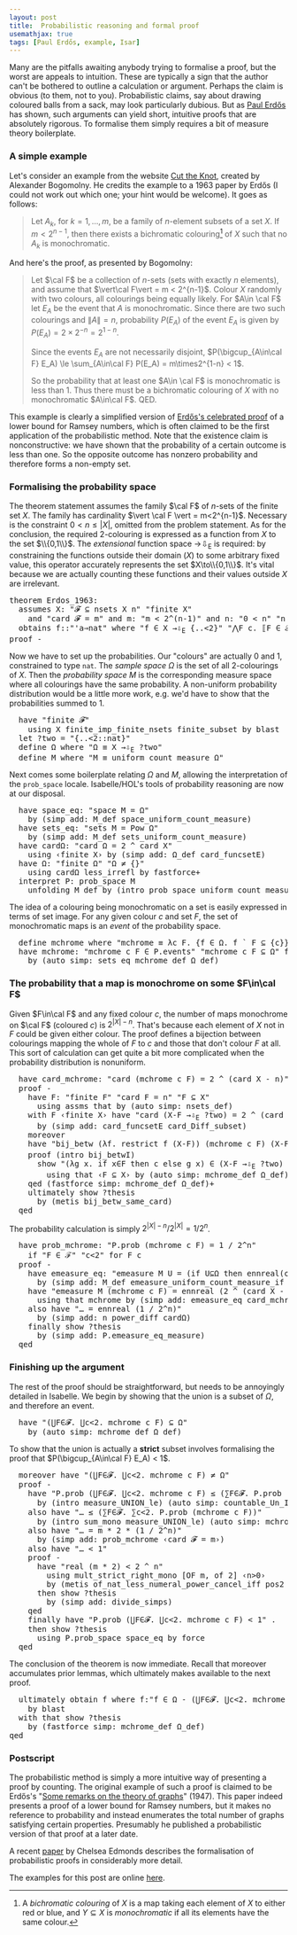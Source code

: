 ```yaml
---
layout: post
title:  Probabilistic reasoning and formal proof
usemathjax: true 
tags: [Paul Erdős, example, Isar]
---
```


Many are the pitfalls awaiting anybody trying to formalise a proof,
but the worst are appeals to intuition.
These are typically a sign that the author can't be bothered to outline 
a calculation or argument. Perhaps the claim is obvious
(to them, not to you).
Probabilistic claims, say about drawing coloured balls from a sack, may look particularly dubious.
But as [Paul Erdős](https://www.scientificamerican.com/article/this-nomadic-eccentric-was-the-most-prolific-mathematician-in-history/) has shown, such arguments can yield short, intuitive proofs that are absolutely rigorous.
To formalise them simply requires a bit of measure theory boilerplate.

### A simple example

Let's consider an example from the website [Cut the Knot](https://www.cut-the-knot.org/Probability/ProbabilisticMethod.shtml), 
created by Alexander Bogomolny.
He credits the example to a 1963 paper by Erdős 
(I could not work out which one; your hint would be welcome). 
It goes as follows:

> Let $A_k$, for $k = 1, \ldots, m$, 
> be a family of $n$-element subsets of a set $X$. If $m < 2^{n-1}$, 
> then there exists a bichromatic colouring[^1] of $X$ such that no $A_k$ is monochromatic.

[^1]: A *bichromatic colouring* of $X$ is a map taking each element of $X$ to either red or blue, and $Y\subseteq X$ is *monochromatic* if all its elements have the same colour.

And here's the proof, as presented by Bogomolny:

> Let $\cal F$ be a collection of $n$-sets (sets with exactly $n$ elements), and assume that $\vert\cal F\vert = m < 2^{n-1}$. Colour $X$ randomly with two colours, all colourings being equally likely. For $A\in \cal F$ let $E_A$ be the event that $A$ is monochromatic. Since there are two such colourings and $\|A\| = n$, probability $P(E_A)$ of the event $E_A$ is given by $P(E_A) = 2\times 2^{-n} = 2^{1-n}$.
> 
> Since the events $E_A$ are not necessarily disjoint, $P(\bigcup_{A\in\cal F} E_A) \le \sum_{A\in\cal F} P(E_A) = m\times2^{1-n} < 1$.
> 
> So the probability that at least one $A\in \cal F$ is monochromatic is less than 1. Thus there must be a bichromatic colouring of $X$ with no monochromatic $A\in\cal F$. QED.

This example is clearly a simplified version 
of [Erdős's celebrated proof](https://theoremoftheweek.wordpress.com/2010/05/02/theorem-25-erdoss-lower-bound-for-the-ramsey-numbers/) of a lower bound for Ramsey numbers,
which is often claimed to be the first application of the probabilistic method.
Note that the existence claim is nonconstructive: 
we have shown that the probability of a certain outcome is less than one.
So the opposite outcome has nonzero probability 
and therefore forms a non-empty set.

### Formalising the probability space

The theorem statement assumes the family $\cal F$ of $n$-sets
of the finite set $X$. The family has cardinality 
$\vert \cal F \vert = m<2^{n-1}$.
Necessary is the constraint $0<n\le\vert X\vert$, 
omitted from the problem statement.
As for the conclusion, the required 2-colouring is expressed
as a function from $X$ to the set $\\{0,1\\}$.
The *extensional* function space
<span class="keyword1">→<span class="hidden">⇩</span><sub>E</sub></span>
is required: by constraining the functions outside their domain ($X$)
to some arbitrary fixed value, 
this operator accurately represents the set $X\to\\{0,1\\}$.
It's vital because we are actually counting these functions
and their values outside $X$ are irrelevant.

<pre class="source">
<span class="keyword1 command">theorem</span> Erdos_1963<span class="main">:</span>
  <span class="keyword2 keyword">assumes</span> X<span class="main">:</span> <span class="quoted"><span class="quoted"><span>"</span><span class="free">𝓕</span> <span class="main">⊆</span></span> nsets</span> <span class="free">X</span> <span class="free">n</span><span>"</span> <span class="quoted"><span class="quoted"><span>"</span>finite</span> <span class="free">X</span><span>"</span></span>
    <span class="keyword2 keyword">and</span> <span class="quoted"><span class="quoted"><span>"</span>card</span> <span class="free">𝓕</span> <span class="main">=</span></span> <span class="free">m</span><span>"</span> <span class="keyword2 keyword">and</span> m<span class="main">:</span> <span class="quoted"><span class="quoted"><span>"</span><span class="free">m</span> <span class="main">&lt;</span></span> <span class="numeral">2</span><span class="main">^</span></span><span class="main">(</span><span class="free">n</span><span class="main">-</span><span class="main">1</span><span class="main">)</span><span>"</span> <span class="keyword2 keyword">and</span> n<span class="main">:</span> <span class="quoted"><span class="quoted"><span>"</span><span class="main">0</span></span> <span class="main">&lt;</span></span> <span class="free">n</span><span>"</span> <span class="quoted"><span class="quoted"><span>"</span><span class="free">n</span> <span class="main">≤</span></span> card</span> <span class="free">X</span><span>"</span>
  <span class="keyword2 keyword">obtains</span> <span class="free">f</span><span class="main">::</span><span class="quoted"><span class="quoted"><span>"</span><span class="tfree">'a</span><span class="main">⇒</span>nat</span><span>"</span></span> <span class="keyword2 keyword">where</span> <span class="quoted"><span class="quoted"><span>"</span><span class="free">f</span> <span class="main">∈</span></span> <span class="free">X</span> <span class="keyword1">→<span class="hidden">⇩</span><sub>E</sub></span></span> <span class="main">{..&lt;</span><span class="numeral">2</span><span class="main">}</span><span>"</span> <span class="quoted"><span class="quoted"><span>"</span><span class="main">⋀</span><span class="bound">F</span> <span class="bound">c</span><span class="main">.</span> <span class="main">⟦</span><span class="bound">F</span> <span class="main">∈</span></span> <span class="free">𝓕</span><span class="main">;</span> <span class="bound">c</span><span class="main">&lt;</span></span><span class="numeral">2</span><span class="main">⟧</span> <span class="main">⟹</span> <span class="main">¬</span> <span class="free">f</span> <span class="main">`</span> <span class="bound">F</span> <span class="main">⊆</span> <span class="main">{</span><span class="bound">c</span><span class="main">}</span><span>"</span>
<span class="keyword1 command">proof</span> <span class="operator">-</span>
</pre>

Now we have to set up the probabilities. 
Our "colours" are actually 0 and 1, constrained to type `nat`.
The *sample space* $\Omega$ is the set of all 2-colourings of $X$.
Then the *probability space* $M$ is the corresponding measure space
where all colourings have the same probability. 
A non-uniform probability distribution would be a little more work, 
e.g. we'd have to show that the probabilities summed to 1.


<pre class="source">
  <span class="keyword1 command">have</span> <span class="quoted"><span class="quoted"><span>"</span>finite</span> <span class="free">𝓕</span><span>"</span></span>
    <span class="keyword1 command">using</span> X finite_imp_finite_nsets finite_subset <span class="keyword1 command">by</span> <span class="operator">blast</span>
  <span class="keyword1 command">let</span> <span class="var quoted var">?two</span> <span class="main">=</span> <span class="quoted"><span class="quoted"><span>"</span><span class="main">{..&lt;</span></span><span class="numeral">2</span><span class="main">::</span>nat</span><span class="main">}</span><span>"</span>
  <span class="keyword3 command">define</span> <span class="skolem skolem">Ω</span> <span class="keyword2 keyword">where</span> <span class="quoted"><span class="quoted"><span>"</span><span class="skolem">Ω</span> <span class="main">≡</span> <span class="free">X</span> <span class="keyword1">→<span class="hidden">⇩</span><sub>E</sub></span></span> <span class="var">?two</span><span>"</span></span>
  <span class="keyword3 command">define</span> <span class="skolem skolem">M</span> <span class="keyword2 keyword">where</span> <span class="quoted"><span class="quoted"><span>"</span><span class="skolem">M</span> <span class="main">≡</span> uniform_count_measure</span> <span class="skolem">Ω</span><span>"</span></span>
</pre>

Next comes some boilerplate relating $\Omega$ and $M$,
allowing the interpretation of the `prob_space` locale.
Isabelle/HOL's tools of probability reasoning are now at our disposal.

<pre class="source">
  <span class="keyword1 command">have</span> space_eq<span class="main">:</span> <span class="quoted"><span class="quoted"><span>"</span>space</span> <span class="skolem">M</span> <span class="main">=</span></span> <span class="skolem">Ω</span><span>"</span>
    <span class="keyword1 command">by</span> <span class="main">(</span><span class="operator">simp</span> <span class="quasi_keyword">add</span><span class="main main">:</span> M_def space_uniform_count_measure<span class="main">)</span>
  <span class="keyword1 command">have</span> sets_eq<span class="main">:</span> <span class="quoted"><span class="quoted"><span>"</span>sets</span> <span class="skolem">M</span> <span class="main">=</span></span> Pow <span class="skolem">Ω</span><span>"</span>
    <span class="keyword1 command">by</span> <span class="main">(</span><span class="operator">simp</span> <span class="quasi_keyword">add</span><span class="main main">:</span> M_def sets_uniform_count_measure<span class="main">)</span>
  <span class="keyword1 command">have</span> cardΩ<span class="main">:</span> <span class="quoted"><span class="quoted"><span>"</span>card</span> <span class="skolem">Ω</span> <span class="main">=</span></span> <span class="numeral">2</span> <span class="main">^</span> card <span class="free">X</span><span>"</span>
    <span class="keyword1 command">using</span> <span class="quoted"><span class="quoted"><span>‹</span>finite</span> <span class="free">X</span><span>›</span></span> <span class="keyword1 command">by</span> <span class="main">(</span><span class="operator">simp</span> <span class="quasi_keyword">add</span><span class="main main">:</span> Ω_def card_funcsetE<span class="main">)</span>
  <span class="keyword1 command">have</span> Ω<span class="main">:</span> <span class="quoted"><span class="quoted"><span>"</span>finite</span> <span class="skolem">Ω</span><span>"</span></span> <span class="quoted"><span class="quoted"><span>"</span><span class="skolem">Ω</span> <span class="main">≠</span></span> <span class="main">{}</span></span><span>"</span>
    <span class="keyword1 command">using</span> cardΩ less_irrefl <span class="keyword1 command">by</span> <span class="operator">fastforce</span><span class="main keyword3">+</span>
  <span class="keyword1 command">interpret</span> P<span class="main">:</span> prob_space <span class="quoted skolem">M</span>
    <span class="keyword1 command">unfolding</span> M_def <span class="keyword1 command">by</span> <span class="main">(</span><span class="operator">intro</span> prob_space_uniform_count_measure Ω<span class="main">)</span>
</pre>

The idea of a colouring being monochromatic on a set is easily expressed in terms of set image.
For any given colour $c$ and set $F$, 
the set of monochromatic maps is an *event* of the probability space.

<pre class="source">
  <span class="keyword3 command">define</span> <span class="skolem skolem">mchrome</span> <span class="keyword2 keyword">where</span> <span class="quoted"><span class="quoted"><span>"</span><span class="skolem">mchrome</span> <span class="main">≡</span> <span class="main">λ</span><span class="bound">c</span> <span class="bound">F</span><span class="main">.</span> <span class="main">{</span><span class="bound bound">f</span> <span class="main">∈</span> <span class="skolem">Ω</span><span class="main">.</span> <span class="bound">f</span> <span class="main">`</span></span> <span class="bound">F</span> <span class="main">⊆</span></span> <span class="main">{</span><span class="bound">c</span><span class="main">}</span><span class="main">}</span><span>"</span>
  <span class="keyword1 command">have</span> mchrome<span class="main">:</span> <span class="quoted"><span class="quoted"><span>"</span><span class="skolem">mchrome</span> <span class="skolem">c</span> <span class="skolem">F</span> <span class="main">∈</span></span> P.events</span><span>"</span> <span class="quoted"><span class="quoted"><span>"</span><span class="skolem">mchrome</span> <span class="skolem">c</span> <span class="skolem">F</span> <span class="main">⊆</span></span> <span class="skolem">Ω</span><span>"</span></span> <span class="keyword2 keyword">for</span> <span class="skolem">F</span> <span class="skolem">c</span>
    <span class="keyword1 command">by</span> <span class="main">(</span><span class="operator">auto</span> <span class="quasi_keyword">simp</span><span class="main main">:</span> sets_eq mchrome_def Ω_def<span class="main">)</span>
</pre>

### The probability that a map is monochrome on some $F\in\cal F$

Given $F\in\cal F$ and any fixed colour $c$,
the number of maps monochrome on $\cal F$ (coloured $c$)
is $2^{\vert X\vert-n}$.
That's because each element of $X$ not in $F$ could
be given either colour. 
The proof defines a bijection between colourings mapping 
the whole of $F$ to $c$ and those that don't colour $F$ at all.
This sort of calculation can get quite a bit more complicated
when the probability distribution is nonuniform.

<pre class="source">
  <span class="keyword1 command">have</span> card_mchrome<span class="main">:</span> <span class="quoted"><span class="quoted"><span>"</span>card</span> <span class="main">(</span><span class="skolem">mchrome</span> <span class="skolem">c</span> <span class="skolem">F</span><span class="main">)</span> <span class="main">=</span></span> <span class="numeral">2</span> <span class="main">^</span> <span class="main">(</span>card <span class="free">X</span> <span class="main">-</span> <span class="free">n</span><span class="main">)</span><span>"</span> <span class="keyword2 keyword">if</span> <span class="quoted"><span class="quoted"><span>"</span><span class="skolem">F</span> <span class="main">∈</span></span> <span class="free">𝓕</span><span>"</span></span> <span class="quoted"><span class="quoted"><span>"</span><span class="skolem">c</span><span class="main">&lt;</span></span><span class="numeral">2</span><span>"</span></span> <span class="keyword2 keyword">for</span> <span class="skolem">F</span> <span class="skolem">c</span>
  <span class="keyword1 command">proof</span> <span class="operator">-</span>
    <span class="keyword1 command">have</span> F<span class="main">:</span> <span class="quoted"><span class="quoted"><span>"</span>finite</span> <span class="skolem">F</span><span>"</span></span> <span class="quoted"><span class="quoted"><span>"</span>card</span> <span class="skolem">F</span> <span class="main">=</span></span> <span class="free">n</span><span>" <span class="quoted"><span class="quoted"><span>"</span><span class="skolem">F</span> <span class="main">⊆</span></span> <span class="free">X</span><span>"</span></span>
      <span class="keyword1 command">using</span> assms that <span class="keyword1 command">by</span> <span class="main">(</span><span class="operator">auto</span> <span class="quasi_keyword">simp</span><span class="main main">:</span> nsets_def<span class="main">)</span>
    <span class="keyword1 command">with</span> F <span class="quoted"><span class="quoted"><span>‹</span>finite</span> <span class="free">X</span><span>›</span></span> <span class="keyword1 command">have</span> <span class="quoted"><span class="quoted"><span>"</span>card</span> <span class="main">(</span><span class="free">X</span><span class="main">-</span></span><span class="skolem">F</span></span> <span class="keyword1">→<span class="hidden">⇩</span><sub>E</sub></span> <span class="var">?two</span><span class="main">)</span> <span class="main">=</span> <span class="numeral">2</span> <span class="main">^</span> <span class="main">(</span>card <span class="free">X</span> <span class="main">-</span> <span class="free">n</span><span class="main">)</span><span>"</span>
      <span class="keyword1 command">by</span> <span class="main">(</span><span class="operator">simp</span> <span class="quasi_keyword">add</span><span class="main main">:</span> card_funcsetE card_Diff_subset<span class="main">)</span>
    <span class="keyword1 command">moreover</span>
    <span class="keyword1 command">have</span> <span class="quoted"><span class="quoted"><span>"</span>bij_betw</span> <span class="main">(</span><span class="main">λ</span><span class="bound">f</span><span class="main">.</span> restrict</span> <span class="bound">f</span> <span class="main">(</span><span class="free">X</span><span class="main">-</span><span class="skolem">F</span><span class="main">)</span><span class="main">)</span> <span class="main">(</span><span class="skolem">mchrome</span> <span class="skolem">c</span> <span class="skolem">F</span><span class="main">)</span> <span class="main">(</span><span class="free">X</span><span class="main">-</span><span class="skolem">F</span> <span class="keyword1">→<span class="hidden">⇩</span><sub>E</sub></span> <span class="var">?two</span><span class="main">)</span><span>"</span>
    <span class="keyword1 command">proof</span> <span class="main">(</span><span class="operator">intro</span> bij_betwI<span class="main">)</span>
      <span class="keyword3 command">show</span> <span class="quoted"><span class="quoted"><span>"</span><span class="main">(</span><span class="main">λ</span><span class="bound">g</span> <span class="bound">x</span><span class="main">.</span> <span class="keyword1">if</span></span> <span class="bound">x</span><span class="main">∈</span></span><span class="skolem">F</span> <span class="keyword1">then</span> <span class="skolem">c</span> <span class="keyword1">else</span> <span class="bound">g</span> <span class="bound">x</span><span class="main">)</span> <span class="main">∈</span> <span class="main">(</span><span class="free">X</span><span class="main">-</span><span class="skolem">F</span> <span class="keyword1">→<span class="hidden">⇩</span><sub>E</sub></span> <span class="var">?two</span><span class="main">)</span> <span class="main">→</span> <span class="skolem">mchrome</span> <span class="skolem">c</span> <span class="skolem">F</span><span>"</span>
        <span class="keyword1 command">using</span> that <span class="quoted"><span class="quoted"><span>‹</span><span class="skolem">F</span> <span class="main">⊆</span></span> <span class="free">X</span><span>›</span></span> <span class="keyword1 command">by</span> <span class="main">(</span><span class="operator">auto</span> <span class="quasi_keyword">simp</span><span class="main main">:</span> mchrome_def Ω_def<span class="main">)</span>
    <span class="keyword1 command">qed</span> <span class="main">(</span><span class="operator">fastforce</span> <span class="quasi_keyword">simp</span><span class="main main">:</span> mchrome_def Ω_def<span class="main">)</span><span class="main keyword3">+</span>
    <span class="keyword1 command">ultimately</span> <span class="keyword3 command">show</span> <span class="var quoted var">?thesis</span>
      <span class="keyword1 command">by</span> <span class="main">(</span><span class="operator">metis</span> bij_betw_same_card<span class="main">)</span>
  <span class="keyword1 command">qed</span>
</pre>

The probability calculation is simply $2^{\vert X\vert-n} / 2^{\vert X\vert} = 1 / 2^n$.

<pre class="source">
  have prob_mchrome<span class="main">:</span> <span class="quoted quoted"><span>"</span>P.prob</span> <span class="main">(</span><span class="skolem">mchrome</span> <span class="skolem">c</span> <span class="skolem">F</span><span class="main">)</span> <span class="main">=</span> <span class="main">1</span> <span class="main">/</span> <span class="numeral">2</span><span class="main">^</span><span class="free">n</span><span>"</span>  
    <span class="keyword2 keyword">if</span> <span class="quoted quoted"><span>"</span><span class="skolem">F</span> <span class="main">∈</span></span> <span class="free">ℱ</span><span>"</span> <span class="quoted quoted"><span>"</span><span class="skolem">c</span><span class="main">&lt;</span></span><span class="numeral">2</span><span>"</span> <span class="keyword2 keyword">for</span> <span class="skolem">F</span> <span class="skolem">c</span>
  <span class="keyword1 command">proof</span> <span class="operator">-</span>
    <span class="keyword1 command">have</span> emeasure_eq<span class="main">:</span> <span class="quoted quoted"><span>"</span>emeasure</span> <span class="skolem">M</span> <span class="skolem">U</span> <span class="main">=</span> <span class="main">(</span><span class="keyword1">if</span> <span class="skolem">U</span><span class="main">⊆</span><span class="skolem">Ω</span> <span class="keyword1">then</span> ennreal<span class="main">(</span>card <span class="skolem">U</span> <span class="main">/</span> card <span class="skolem">Ω</span><span class="main">)</span> <span class="keyword1">else</span> <span class="main">0</span><span class="main">)</span><span>"</span> <span class="keyword2 keyword">for</span> <span class="skolem">U</span>
      <span class="keyword1 command">by</span> <span class="main">(</span><span class="operator">simp</span> <span class="quasi_keyword">add</span><span class="main main">:</span> M_def emeasure_uniform_count_measure_if <span class="quoted quoted"><span>‹</span>finite</span> <span class="skolem">Ω</span><span>›</span><span class="main">)</span>
    <span class="keyword1 command">have</span> <span class="quoted quoted"><span>"</span>emeasure</span> <span class="skolem">M</span> <span class="main">(</span><span class="skolem">mchrome</span> <span class="skolem">c</span> <span class="skolem">F</span><span class="main">)</span> <span class="main">=</span> ennreal <span class="main">(</span><span class="numeral">2</span> <span class="main">^</span> <span class="main">(</span>card <span class="free">X</span> <span class="main">-</span> <span class="free">n</span><span class="main">)</span> <span class="main">/</span> card <span class="skolem">Ω</span><span class="main">)</span><span>"</span>
      <span class="keyword1 command">using</span> that mchrome <span class="keyword1 command">by</span> <span class="main">(</span><span class="operator">simp</span> <span class="quasi_keyword">add</span><span class="main main">:</span> emeasure_eq card_mchrome<span class="main">)</span>
    <span class="keyword1 command">also</span> <span class="keyword1 command">have</span> <span class="quoted quoted"><span>"</span><span class="main">…</span> <span class="main">=</span></span> ennreal <span class="main">(</span><span class="main">1</span> <span class="main">/</span> <span class="numeral">2</span><span class="main">^</span><span class="free">n</span><span class="main">)</span><span>"</span>
      <span class="keyword1 command">by</span> <span class="main">(</span><span class="operator">simp</span> <span class="quasi_keyword">add</span><span class="main main">:</span> n power_diff cardΩ<span class="main">)</span>
    <span class="keyword1 command">finally</span> <span class="keyword3 command">show</span> <span class="var quoted var">?thesis</span>
      <span class="keyword1 command">by</span> <span class="main">(</span><span class="operator">simp</span> <span class="quasi_keyword">add</span><span class="main main">:</span> P.emeasure_eq_measure<span class="main">)</span>
  <span class="keyword1 command">qed</span>
</pre>

### Finishing up the argument

The rest of the proof should be straightforward,
but needs to be annoyingly detailed in Isabelle.
We begin by showing that the union is a subset of $\Omega$, 
and therefore an event.

<pre class="source">
  <span class="keyword1 command">have</span> <span class="quoted"><span class="quoted"><span>"</span><span class="main">(</span><span class="main">⋃</span><span class="bound">F</span><span class="main">∈</span><span class="free">𝓕</span><span class="main">.</span> <span class="main">⋃</span><span class="bound">c</span><span class="main">&lt;</span><span class="numeral">2</span><span class="main">.</span> <span class="skolem">mchrome</span> <span class="bound">c</span> <span class="bound">F</span><span class="main">)</span> <span class="main">⊆</span></span> <span class="skolem">Ω</span><span>"</span></span>
    <span class="keyword1 command">by</span> <span class="main">(</span><span class="operator">auto</span> <span class="quasi_keyword">simp</span><span class="main main">:</span> mchrome_def Ω_def<span class="main">)</span>
</pre>

To show that the union is actually a **strict** subset
involves formalising the proof that $P(\bigcup_{A\in\cal F} E_A) < 1$.
<pre class="source">
  <span class="keyword1 command">moreover</span> <span class="keyword1 command">have</span> <span class="quoted"><span class="quoted"><span>"</span><span class="main">(</span><span class="main">⋃</span><span class="bound">F</span><span class="main">∈</span><span class="free">𝓕</span><span class="main">.</span> <span class="main">⋃</span><span class="bound">c</span><span class="main">&lt;</span><span class="numeral">2</span><span class="main">.</span> <span class="skolem">mchrome</span> <span class="bound">c</span> <span class="bound">F</span><span class="main">)</span> <span class="main">≠</span></span> <span class="skolem">Ω</span><span>"</span></span>
  <span class="keyword1 command">proof</span> <span class="operator">-</span>
    <span class="keyword1 command">have</span> <span class="quoted"><span class="quoted"><span>"</span>P.prob</span> <span class="main">(</span><span class="main">⋃</span><span class="bound">F</span><span class="main">∈</span><span class="free">𝓕</span><span class="main">.</span> <span class="main">⋃</span><span class="bound">c</span><span class="main">&lt;</span><span class="numeral">2</span><span class="main">.</span> <span class="skolem">mchrome</span> <span class="bound">c</span> <span class="bound">F</span><span class="main">)</span> <span class="main">≤</span></span> <span class="main">(</span><span class="main">∑</span><span class="bound">F</span><span class="main">∈</span><span class="free">𝓕</span><span class="main">.</span> P.prob <span class="main">(</span><span class="main">⋃</span><span class="bound">c</span><span class="main">&lt;</span><span class="numeral">2</span><span class="main">.</span> <span class="skolem">mchrome</span> <span class="bound">c</span> <span class="bound">F</span><span class="main">)</span><span class="main">)</span><span>"</span>
      <span class="keyword1 command">by</span> <span class="main">(</span><span class="operator">intro</span> measure_UNION_le<span class="main">)</span> <span class="main">(</span><span class="operator">auto</span> <span class="quasi_keyword">simp</span><span class="main main">:</span> countable_Un_Int mchrome <span class="quoted"><span class="quoted"><span>‹</span>finite</span> <span class="free">𝓕</span><span>›</span></span><span class="main">)</span>
    <span class="keyword1 command">also</span> <span class="keyword1 command">have</span> <span class="quoted"><span class="quoted"><span>"</span><span class="main">…</span> <span class="main">≤</span></span> <span class="main">(</span><span class="main">∑</span><span class="bound">F</span><span class="main">∈</span><span class="free">𝓕</span><span class="main">.</span> <span class="main">∑</span><span class="bound">c</span><span class="main">&lt;</span><span class="numeral">2</span><span class="main">.</span> P.prob</span> <span class="main">(</span><span class="skolem">mchrome</span> <span class="bound">c</span> <span class="bound">F</span><span class="main">)</span><span class="main">)</span><span>"</span>
      <span class="keyword1 command">by</span> <span class="main">(</span><span class="operator">intro</span> sum_mono measure_UNION_le<span class="main">)</span> <span class="main">(</span><span class="operator">auto</span> <span class="quasi_keyword">simp</span><span class="main main">:</span> mchrome<span class="main">)</span>
    <span class="keyword1 command">also</span> <span class="keyword1 command">have</span> <span class="quoted"><span class="quoted"><span>"</span><span class="main">…</span> <span class="main">=</span></span> <span class="free">m</span> <span class="main">*</span></span> <span class="numeral">2</span> <span class="main">*</span> <span class="main">(</span><span class="main">1</span> <span class="main">/</span> <span class="numeral">2</span><span class="main">^</span><span class="free">n</span><span class="main">)</span><span>"</span>
      <span class="keyword1 command">by</span> <span class="main">(</span><span class="operator">simp</span> <span class="quasi_keyword">add</span><span class="main main">:</span> prob_mchrome <span class="quoted"><span class="quoted"><span>‹</span>card</span> <span class="free">𝓕</span> <span class="main">=</span></span> <span class="free">m</span><span>›</span><span class="main">)</span>
    <span class="keyword1 command">also</span> <span class="keyword1 command">have</span> <span class="quoted"><span class="quoted"><span>"</span><span class="main">…</span> <span class="main">&lt;</span></span> <span class="main">1</span></span><span>"</span>
    <span class="keyword1 command">proof</span> <span class="operator">-</span>
      <span class="keyword1 command">have</span> <span class="quoted"><span class="quoted"><span>"</span>real</span> <span class="main">(</span><span class="free">m</span> <span class="main">*</span></span> <span class="numeral">2</span><span class="main">)</span> <span class="main">&lt;</span> <span class="numeral">2</span> <span class="main">^</span> <span class="free">n</span><span>"</span>
        <span class="keyword1 command">using</span> mult_strict_right_mono <span class="main">[</span><span class="operator">OF</span> m<span class="main">,</span> <span class="operator">of</span> <span class="quoted numeral">2</span><span class="main">]</span> <span class="quoted"><span class="quoted"><span>‹</span><span class="free">n</span><span class="main">&gt;</span></span><span class="main">0</span></span><span>›</span>
        <span class="keyword1 command">by</span> <span class="main">(</span><span class="operator">metis</span> of_nat_less_numeral_power_cancel_iff pos2 power_minus_mult<span class="main">)</span> 
      <span class="keyword1 command">then</span> <span class="keyword3 command">show</span> <span class="var quoted var">?thesis</span>
        <span class="keyword1 command">by</span> <span class="main">(</span><span class="operator">simp</span> <span class="quasi_keyword">add</span><span class="main main">:</span> <span class="dynamic dynamic">divide_simps</span><span class="main">)</span>
    <span class="keyword1 command">qed</span>
    <span class="keyword1 command">finally</span> <span class="keyword1 command">have</span> <span class="quoted"><span class="quoted"><span>"</span>P.prob</span> <span class="main">(</span><span class="main">⋃</span><span class="bound">F</span><span class="main">∈</span><span class="free">𝓕</span><span class="main">.</span> <span class="main">⋃</span><span class="bound">c</span><span class="main">&lt;</span><span class="numeral">2</span><span class="main">.</span> <span class="skolem">mchrome</span> <span class="bound">c</span> <span class="bound">F</span><span class="main">)</span> <span class="main">&lt;</span></span> <span class="main">1</span><span>"</span> <span class="keyword1 command">.</span>
    <span class="keyword1 command">then</span> <span class="keyword3 command">show</span> <span class="var quoted var">?thesis</span>
      <span class="keyword1 command">using</span> P.prob_space space_eq <span class="keyword1 command">by</span> <span class="operator">force</span>
  <span class="keyword1 command">qed</span>
</pre>

The conclusion of the theorem is now immediate.
Recall that <span class="keyword1 command">moreover</span> 
accumulates prior lemmas, 
which <span class="keyword1 command">ultimately</span> 
makes available to the next proof.

<pre class="source">
  <span class="keyword1 command">ultimately</span> <span class="keyword3 command">obtain</span> <span class="skolem skolem">f</span> <span class="keyword2 keyword">where</span> f<span class="main">:</span><span class="quoted"><span class="quoted"><span>"</span><span class="skolem">f</span> <span class="main">∈</span></span> <span class="skolem">Ω</span> <span class="main">-</span></span> <span class="main">(</span><span class="main">⋃</span><span class="bound">F</span><span class="main">∈</span><span class="free">𝓕</span><span class="main">.</span> <span class="main">⋃</span><span class="bound">c</span><span class="main">&lt;</span><span class="numeral">2</span><span class="main">.</span> <span class="skolem">mchrome</span> <span class="bound">c</span> <span class="bound">F</span><span class="main">)</span><span>"</span>
    <span class="keyword1 command">by</span> <span class="operator">blast</span>
  <span class="keyword1 command">with</span> that <span class="keyword3 command">show</span> <span class="var quoted var">?thesis</span>
    <span class="keyword1 command">by</span> <span class="main">(</span><span class="operator">fastforce</span> <span class="quasi_keyword">simp</span><span class="main main">:</span> mchrome_def Ω_def<span class="main">)</span>
<span class="keyword1 command">qed</span>
</pre>

### Postscript

The probabilistic method is simply a more intuitive way of presenting
a proof by counting. The original example of such a proof
is claimed to be Erdős's "[Some remarks on the theory of graphs](https://www.ams.org/journals/bull/1947-53-04/S0002-9904-1947-08785-1/S0002-9904-1947-08785-1.pdf)" (1947).
This paper indeed presents a proof of a lower bound for Ramsey numbers,
but it makes no reference to probability and instead 
enumerates the total number of graphs satisfying certain properties.
Presumably he published a probabilistic version of that proof
at a later date.

A recent [paper](/papers/Edmonds-CPP2024.pdf) by Chelsea Edmonds
describes the formalisation of probabilistic proofs in 
considerably more detail.

The examples for this post are online [here](/Isabelle-Examples/Probabilistic_Example_Erdos.thy).
